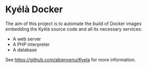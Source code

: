 Kyélà Docker
=============

The aim of this project is to automate the build of Docker images embedding the Kyélà source code and all its necessary services:
- A web server
- A PHP interpreter
- A database

See https://github.com/abienvenu/Kyela for more information.
